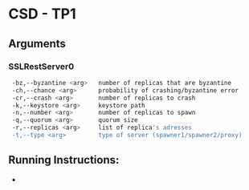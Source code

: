 # CSD - TP1

## Arguments
### SSLRestServer0

```sh
 -bz,--byzantine <arg>   number of replicas that are byzantine
 -ch,--chance <arg>      probability of crashing/byzantine error
 -cr,--crash <arg>       number of replicas to crash
 -k,--keystore <arg>     keystore path
 -n,--number <arg>       number of replicas to spawn
 -q,--quorum <arg>       quorum size
 -r,--replicas <arg>     list of replica's adresses
 -t,--type <arg>         type of server (spawner1/spawner2/proxy)
```

## Running Instructions:
- 



